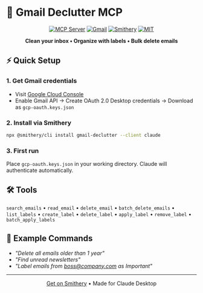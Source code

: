 # 📧 Gmail Declutter MCP

<div align="center">

[![MCP Server](https://badge.mcpx.dev?type=server)](https://modelcontextprotocol.io)
[![Gmail](https://img.shields.io/badge/Gmail-EA4335?style=flat-square&logo=gmail&logoColor=white)](https://developers.google.com/gmail/api)
[![Smithery](https://smithery.ai/badge/gmail-declutter)](https://smithery.ai/server/gmail-declutter)
[![MIT](https://img.shields.io/badge/License-MIT-blue?style=flat-square)](LICENSE)

**Clean your inbox • Organize with labels • Bulk delete emails**

</div>

## ⚡ Quick Setup

### 1. Get Gmail credentials
- Visit [Google Cloud Console](https://console.cloud.google.com/)
- Enable Gmail API → Create OAuth 2.0 Desktop credentials → Download as `gcp-oauth.keys.json`

### 2. Install via Smithery
```bash
npx @smithery/cli install gmail-declutter --client claude
```

### 3. First run
Place `gcp-oauth.keys.json` in your working directory. Claude will authenticate automatically.

## 🛠️ Tools

`search_emails` • `read_email` • `delete_email` • `batch_delete_emails` • `list_labels` • `create_label` • `delete_label` • `apply_label` • `remove_label` • `batch_apply_labels`

## 💬 Example Commands

- *"Delete all emails older than 1 year"*
- *"Find unread newsletters"*
- *"Label emails from boss@company.com as Important"*

---

<div align="center">
<a href="https://smithery.ai/server/gmail-declutter">Get on Smithery</a> • Made for Claude Desktop
</div>